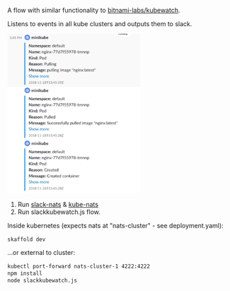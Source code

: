 A flow with similar functionality to [bitnami-labs/kubewatch](https://github.com/bitnami-labs/kubewatch).

Listens to events in all kube clusters and outputs them to slack.

<img src="https://github.com/natsflow/natsflow/blob/master/examples/slack-kubewatch/output.png" width="300">

1. Run [slack-nats](https://github.com/natsflow/slack-nats) & [kube-nats](https://github.com/natsflow/kube-nats)
1. Run slackkubewatch.js flow.

Inside kubernetes (expects nats at "nats-cluster" - see deployment.yaml):

```
skaffold dev
```

...or external to cluster:
```
kubectl port-forward nats-cluster-1 4222:4222
npm install
node slackkubewatch.js
```
